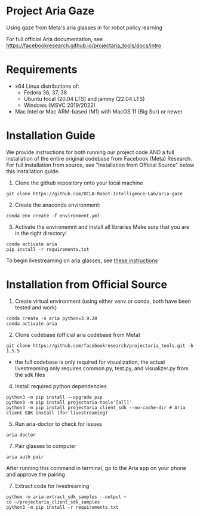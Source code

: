 # Project Aria Gaze
Using gaze from Meta's aria glasses in for robot policy learning

For full official Aria documentation, see https://facebookresearch.github.io/projectaria_tools/docs/intro

# Requirements
- x64 Linux distributions of:
  - Fedora 36, 37, 38
  - Ubuntu focal (20.04 LTS) and jammy (22.04 LTS)
  - Windows (MSVC 2019/2022)
- Mac Intel or Mac ARM-based (M1) with MacOS 11 (Big Sur) or newer

# Installation Guide
We provide instructions for both running our project code AND a full installation of the entire original codebase from Facebook (Meta) Research. For full installation from source, see "Installation from Official Source" below this installation guide. 

1. Clone the github repository onto your local machine
```
git clone https://github.com/UCLA-Robot-Intelligence-Lab/aria-gaze
```

2. Create the anaconda environment:
```
conda env create -f environment.yml
```

3. Activate the environemnt and install all libraries
Make sure that you are in the right directory!
```
conda activate aria
pip install -r requirements.txt
```

To begin livestreaming on aria glasses, see [these instructions](streaming/instructions.md)

# Installation from Official Source

1. Create virtual environment (using either venv or conda, both have been tested and work)
```
conda create -n aria python=3.9.20
conda activate aria
```

2. Clone codebase (official aria codebase from Meta)
```
git clone https://github.com/facebookresearch/projectaria_tools.git -b 1.5.5
```
* the full codebase is only required for visualization, the actual livestreaming only requires common.py, test.py, and visualizer.py from the sdk files

4. Install required python dependencies
```
python3 -m pip install --upgrade pip
python3 -m pip install projectaria-tools'[all]'
python3 -m pip install projectaria_client_sdk --no-cache-dir # Aria client SDK install (for livestreaming)
```

5. Run aria-doctor to check for issues
```
aria-doctor
```

7. Pair glasses to computer
```
aria auth pair
```

After running this command in terminal, go to the Aria app on your phone and approve the pairing

7. Extract code for livestreaming
```
python -m aria.extract_sdk_samples --output ~
cd ~/projectaria_client_sdk_samples
python3 -m pip install -r requirements.txt
```
